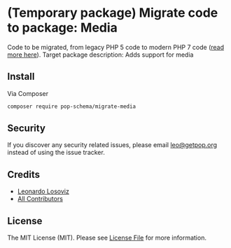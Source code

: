 # (Temporary package) Migrate code to package: Media

Code to be migrated, from legacy PHP 5 code to modern PHP 7 code ([read more here](https://github.com/leoloso/PoP#codebase-migration)). Target package description:  Adds support for media

## Install

Via Composer

``` bash
composer require pop-schema/migrate-media
```

## Security

If you discover any security related issues, please email leo@getpop.org instead of using the issue tracker.

## Credits

- [Leonardo Losoviz][link-author]
- [All Contributors][link-contributors]

## License

The MIT License (MIT). Please see [License File](LICENSE.md) for more information.

[ico-version]: https://img.shields.io/packagist/v/pop-schema/media.svg?style=flat-square
[ico-license]: https://img.shields.io/badge/license-MIT-brightgreen.svg?style=flat-square
[ico-travis]: https://img.shields.io/travis/pop-schema/media/master.svg?style=flat-square
[ico-scrutinizer]: https://img.shields.io/scrutinizer/coverage/g/pop-schema/media.svg?style=flat-square
[ico-code-quality]: https://img.shields.io/scrutinizer/g/pop-schema/media.svg?style=flat-square
[ico-downloads]: https://img.shields.io/packagist/dt/pop-schema/media.svg?style=flat-square

[link-packagist]: https://packagist.org/packages/pop-schema/media
[link-travis]: https://travis-ci.org/pop-schema/media
[link-scrutinizer]: https://scrutinizer-ci.com/g/pop-schema/media/code-structure
[link-code-quality]: https://scrutinizer-ci.com/g/pop-schema/media
[link-downloads]: https://packagist.org/packages/pop-schema/media
[link-author]: https://github.com/leoloso
[link-contributors]: ../../../../../../contributors
